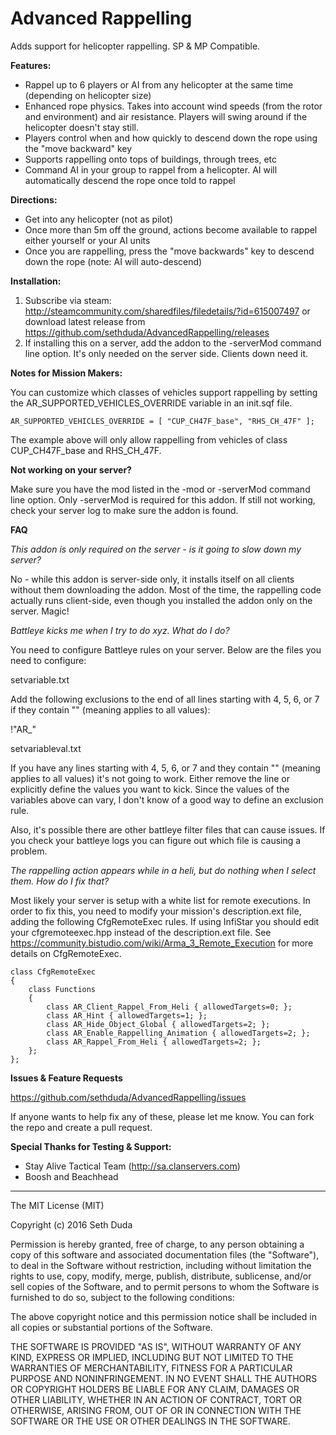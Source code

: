 # Advanced Rappelling

Adds support for helicopter rappelling. SP & MP Compatible.

**Features:**

 - Rappel up to 6 players or AI from any helicopter at the same time (depending on helicopter size)
 - Enhanced rope physics. Takes into account wind speeds (from the rotor and environment) and air resistance. Players will swing around if the helicopter doesn't stay still.
 - Players control when and how quickly to descend down the rope using the "move backward" key
 - Supports rappelling onto tops of buildings, through trees, etc
 - Command AI in your group to rappel from a helicopter. AI will automatically descend the rope once told to rappel

**Directions:**

 - Get into any helicopter (not as pilot)
 - Once more than 5m off the ground, actions become available to rappel either yourself or your AI units
 - Once you are rappelling, press the "move backwards" key to descend down the rope (note: AI will auto-descend)
 
**Installation:**

1. Subscribe via steam: http://steamcommunity.com/sharedfiles/filedetails/?id=615007497 or download latest release from https://github.com/sethduda/AdvancedRappelling/releases
2. If installing this on a server, add the addon to the -serverMod command line option. It's only needed on the server side. Clients down need it.

**Notes for Mission Makers:**

You can customize which classes of vehicles support rappelling by setting the AR_SUPPORTED_VEHICLES_OVERRIDE variable in an init.sqf file. 

```AR_SUPPORTED_VEHICLES_OVERRIDE = [ "CUP_CH47F_base", "RHS_CH_47F" ]; ```

The example above will only allow rappelling from vehicles of class CUP_CH47F_base and RHS_CH_47F.

**Not working on your server?**

Make sure you have the mod listed in the -mod or -serverMod command line option. Only -serverMod is required for this addon. If still not working, check your server log to make sure the addon is found. 

**FAQ**

*This addon is only required on the server - is it going to slow down my server?*

No - while this addon is server-side only, it installs itself on all clients without them downloading the addon. Most of the time, the rappelling code actually runs client-side, even though you installed the addon only on the server. Magic! 

*Battleye kicks me when I try to do xyz. What do I do?*

You need to configure Battleye rules on your server. Below are the files you need to configure: 

setvariable.txt 

Add the following exclusions to the end of all lines starting with 4, 5, 6, or 7 if they contain "" (meaning applies to all values): 

!"AR_"

setvariableval.txt 

If you have any lines starting with 4, 5, 6, or 7 and they contain "" (meaning applies to all values) it's not going to work. Either remove the line or explicitly define the values you want to kick. Since the values of the variables above can vary, I don't know of a good way to define an exclusion rule. 

Also, it's possible there are other battleye filter files that can cause issues. If you check your battleye logs you can figure out which file is causing a problem.

*The rappelling action appears while in a heli, but do nothing when I select them. How do I fix that?*

Most likely your server is setup with a white list for remote executions. In order to fix this, you need to modify your mission's description.ext file, adding the following CfgRemoteExec rules. If using InfiStar you should edit your cfgremoteexec.hpp instead of the description.ext file. See https://community.bistudio.com/wiki/Arma_3_Remote_Execution for more details on CfgRemoteExec.

```
class CfgRemoteExec
{
	class Functions
	{
		class AR_Client_Rappel_From_Heli { allowedTargets=0; }; 
		class AR_Hint { allowedTargets=1; }; 
		class AR_Hide_Object_Global { allowedTargets=2; }; 
		class AR_Enable_Rappelling_Animation { allowedTargets=2; }; 
		class AR_Rappel_From_Heli { allowedTargets=2; }; 
	};
};
```

**Issues & Feature Requests**

https://github.com/sethduda/AdvancedRappelling/issues 

If anyone wants to help fix any of these, please let me know. You can fork the repo and create a pull request. 

**Special Thanks for Testing & Support:**

- Stay Alive Tactical Team (http://sa.clanservers.com)
- Boosh and Beachhead

---

The MIT License (MIT)

Copyright (c) 2016 Seth Duda

Permission is hereby granted, free of charge, to any person obtaining a copy of this software and associated documentation files (the "Software"), to deal in the Software without restriction, including without limitation the rights to use, copy, modify, merge, publish, distribute, sublicense, and/or sell copies of the Software, and to permit persons to whom the Software is furnished to do so, subject to the following conditions:

The above copyright notice and this permission notice shall be included in all copies or substantial portions of the Software.

THE SOFTWARE IS PROVIDED "AS IS", WITHOUT WARRANTY OF ANY KIND, EXPRESS OR IMPLIED, INCLUDING BUT NOT LIMITED TO THE WARRANTIES OF MERCHANTABILITY, FITNESS FOR A PARTICULAR PURPOSE AND NONINFRINGEMENT. IN NO EVENT SHALL THE AUTHORS OR COPYRIGHT HOLDERS BE LIABLE FOR ANY CLAIM, DAMAGES OR OTHER LIABILITY, WHETHER IN AN ACTION OF CONTRACT, TORT OR OTHERWISE, ARISING FROM, OUT OF OR IN CONNECTION WITH THE SOFTWARE OR THE USE OR OTHER DEALINGS IN THE SOFTWARE.
